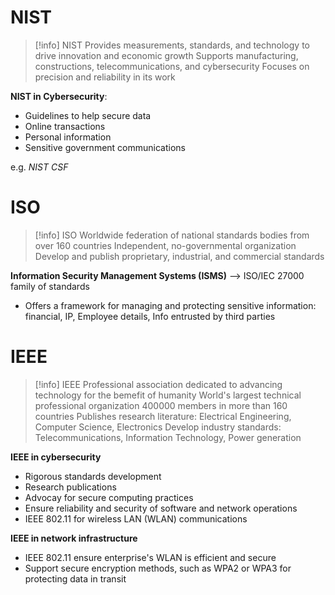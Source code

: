 # NIST

> [!info] NIST
> Provides measurements, standards, and technology to drive innovation and economic growth
> Supports manufacturing, constructions, telecommunications, and cybersecurity
> Focuses on precision and reliability in its work

**NIST in Cybersecurity**:
- Guidelines to help secure data
- Online transactions
- Personal information
- Sensitive government communications

e.g. *NIST CSF*

# ISO

>[!info] ISO
>Worldwide federation of national standards bodies from over 160 countries
>Independent, no-governmental organization
>Develop and publish proprietary, industrial, and commercial standards

**Information Security Management Systems (ISMS)** --> ISO/IEC 27000 family of standards
- Offers a framework for managing and protecting sensitive information: financial, IP, Employee details, Info entrusted by third parties

# IEEE

>[!info] IEEE
>Professional association dedicated to advancing technology for the bemefit of humanity
>World's largest technical professional organization
>400000 members in more than 160 countries
>Publishes research literature: Electrical Engineering, Computer Science, Electronics
>Develop industry standards: Telecommunications, Information Technology, Power generation

**IEEE in cybersecurity**
- Rigorous standards development
- Research publications
- Advocay for secure computing practices
- Ensure reliability and security of software and network operations
- IEEE 802.11 for wireless LAN (WLAN) communications

**IEEE in network infrastructure**
- IEEE 802.11 ensure enterprise's WLAN is efficient and secure
- Support secure encryption methods, such as WPA2 or WPA3 for protecting data in transit